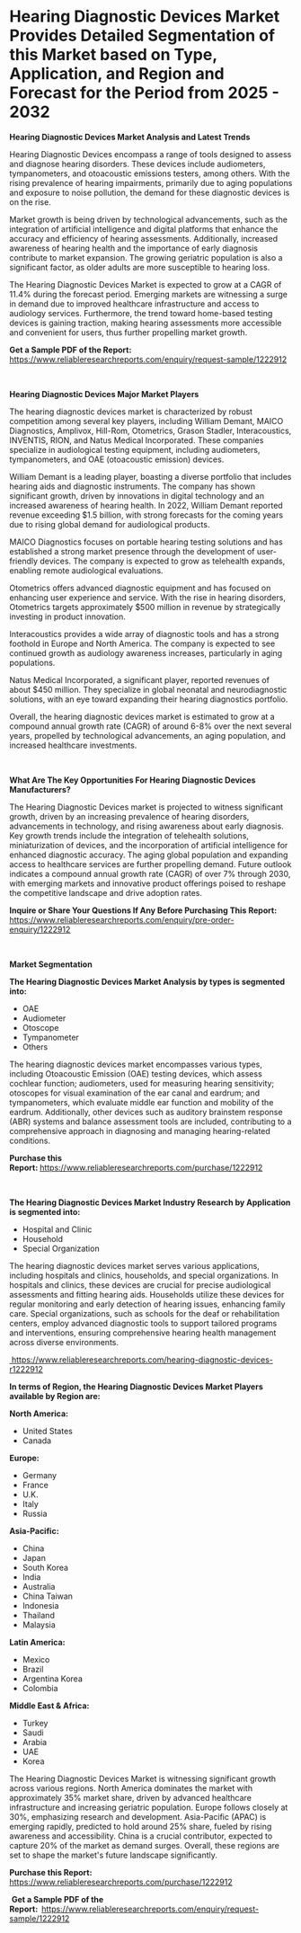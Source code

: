 <p><h1>Hearing Diagnostic Devices Market Provides Detailed Segmentation of this Market based on Type, Application, and Region and Forecast for the Period from 2025 - 2032</h1></p><p><strong>Hearing Diagnostic Devices Market Analysis and Latest Trends</strong></p>
<p><p>Hearing Diagnostic Devices encompass a range of tools designed to assess and diagnose hearing disorders. These devices include audiometers, tympanometers, and otoacoustic emissions testers, among others. With the rising prevalence of hearing impairments, primarily due to aging populations and exposure to noise pollution, the demand for these diagnostic devices is on the rise.</p><p>Market growth is being driven by technological advancements, such as the integration of artificial intelligence and digital platforms that enhance the accuracy and efficiency of hearing assessments. Additionally, increased awareness of hearing health and the importance of early diagnosis contribute to market expansion. The growing geriatric population is also a significant factor, as older adults are more susceptible to hearing loss.</p><p>The Hearing Diagnostic Devices Market is expected to grow at a CAGR of 11.4% during the forecast period. Emerging markets are witnessing a surge in demand due to improved healthcare infrastructure and access to audiology services. Furthermore, the trend toward home-based testing devices is gaining traction, making hearing assessments more accessible and convenient for users, thus further propelling market growth.</p></p>
<p><strong>Get a Sample PDF of the Report:&nbsp;</strong> <a href="https://www.reliableresearchreports.com/enquiry/request-sample/1222912?utm_campaign=3050&utm_medium=2&utm_source=Github&utm_content=ia&utm_term=16042025&utm_id=hearing-diagnostic-devices">https://www.reliableresearchreports.com/enquiry/request-sample/1222912</a></p>
<p>&nbsp;</p>
<p><strong>Hearing Diagnostic Devices Major Market Players</strong></p>
<p><p>The hearing diagnostic devices market is characterized by robust competition among several key players, including William Demant, MAICO Diagnostics, Amplivox, Hill-Rom, Otometrics, Grason Stadler, Interacoustics, INVENTIS, RION, and Natus Medical Incorporated. These companies specialize in audiological testing equipment, including audiometers, tympanometers, and OAE (otoacoustic emission) devices.</p><p>William Demant is a leading player, boasting a diverse portfolio that includes hearing aids and diagnostic instruments. The company has shown significant growth, driven by innovations in digital technology and an increased awareness of hearing health. In 2022, William Demant reported revenue exceeding $1.5 billion, with strong forecasts for the coming years due to rising global demand for audiological products.</p><p>MAICO Diagnostics focuses on portable hearing testing solutions and has established a strong market presence through the development of user-friendly devices. The company is expected to grow as telehealth expands, enabling remote audiological evaluations.</p><p>Otometrics offers advanced diagnostic equipment and has focused on enhancing user experience and service. With the rise in hearing disorders, Otometrics targets approximately $500 million in revenue by strategically investing in product innovation.</p><p>Interacoustics provides a wide array of diagnostic tools and has a strong foothold in Europe and North America. The company is expected to see continued growth as audiology awareness increases, particularly in aging populations.</p><p>Natus Medical Incorporated, a significant player, reported revenues of about $450 million. They specialize in global neonatal and neurodiagnostic solutions, with an eye toward expanding their hearing diagnostics portfolio.</p><p>Overall, the hearing diagnostic devices market is estimated to grow at a compound annual growth rate (CAGR) of around 6-8% over the next several years, propelled by technological advancements, an aging population, and increased healthcare investments.</p></p>
<p>&nbsp;</p>
<p><strong>What Are The Key Opportunities For Hearing Diagnostic Devices Manufacturers?</strong></p>
<p><p>The Hearing Diagnostic Devices market is projected to witness significant growth, driven by an increasing prevalence of hearing disorders, advancements in technology, and rising awareness about early diagnosis. Key growth trends include the integration of telehealth solutions, miniaturization of devices, and the incorporation of artificial intelligence for enhanced diagnostic accuracy. The aging global population and expanding access to healthcare services are further propelling demand. Future outlook indicates a compound annual growth rate (CAGR) of over 7% through 2030, with emerging markets and innovative product offerings poised to reshape the competitive landscape and drive adoption rates.</p></p>
<p><strong>Inquire or Share Your Questions If Any Before Purchasing This Report:</strong> <a href="https://www.reliableresearchreports.com/enquiry/pre-order-enquiry/1222912?utm_campaign=3050&utm_medium=2&utm_source=Github&utm_content=ia&utm_term=16042025&utm_id=hearing-diagnostic-devices">https://www.reliableresearchreports.com/enquiry/pre-order-enquiry/1222912</a></p>
<p>&nbsp;</p>
<p><strong>Market Segmentation</strong></p>
<p><strong>The Hearing Diagnostic Devices Market Analysis by types is segmented into:</strong></p>
<p><ul><li>OAE</li><li>Audiometer</li><li>Otoscope</li><li>Tympanometer</li><li>Others</li></ul></p>
<p><p>The hearing diagnostic devices market encompasses various types, including Otoacoustic Emission (OAE) testing devices, which assess cochlear function; audiometers, used for measuring hearing sensitivity; otoscopes for visual examination of the ear canal and eardrum; and tympanometers, which evaluate middle ear function and mobility of the eardrum. Additionally, other devices such as auditory brainstem response (ABR) systems and balance assessment tools are included, contributing to a comprehensive approach in diagnosing and managing hearing-related conditions.</p></p>
<p><strong>Purchase this Report:&nbsp;</strong><a href="https://www.reliableresearchreports.com/purchase/1222912?utm_campaign=3050&utm_medium=2&utm_source=Github&utm_content=ia&utm_term=16042025&utm_id=hearing-diagnostic-devices">https://www.reliableresearchreports.com/purchase/1222912</a></p>
<p>&nbsp;</p>
<p><strong>The Hearing Diagnostic Devices Market Industry Research by Application is segmented into:</strong></p>
<p><ul><li>Hospital and Clinic</li><li>Household</li><li>Special Organization</li></ul></p>
<p><p>The hearing diagnostic devices market serves various applications, including hospitals and clinics, households, and special organizations. In hospitals and clinics, these devices are crucial for precise audiological assessments and fitting hearing aids. Households utilize these devices for regular monitoring and early detection of hearing issues, enhancing family care. Special organizations, such as schools for the deaf or rehabilitation centers, employ advanced diagnostic tools to support tailored programs and interventions, ensuring comprehensive hearing health management across diverse environments.</p></p>
<p><a href="https://www.reliableresearchreports.com/hearing-diagnostic-devices-r1222912?utm_campaign=3050&utm_medium=2&utm_source=Github&utm_content=ia&utm_term=16042025&utm_id=hearing-diagnostic-devices">&nbsp;https://www.reliableresearchreports.com/hearing-diagnostic-devices-r1222912</a></p>
<p><strong>In terms of Region, the Hearing Diagnostic Devices Market Players available by Region are:</strong></p>
<p>
    <p> <strong> North America: </strong>
        <ul>
            <li>United States</li>
            <li>Canada</li>
        </ul>
        </p> 
    <p> <strong> Europe: </strong>
        <ul>
            <li>Germany</li>
            <li>France</li>
            <li>U.K.</li>
            <li>Italy</li>
            <li>Russia</li>
        </ul>
        </p> 
    <p> <strong> Asia-Pacific: </strong>
        <ul>
            <li>China</li>
            <li>Japan</li>
            <li>South Korea</li>
            <li>India</li>
            <li>Australia</li>
            <li>China Taiwan</li>
            <li>Indonesia</li>
            <li>Thailand</li>
            <li>Malaysia</li>
        </ul>
        </p> 
    <p> <strong> Latin America: </strong>
        <ul>
            <li>Mexico</li>
            <li>Brazil</li>
            <li>Argentina Korea</li>
            <li>Colombia</li>
        </ul>
        </p> 
    <p> <strong> Middle East & Africa: </strong>
        <ul>
            <li>Turkey</li>
            <li>Saudi</li>
            <li>Arabia</li>
            <li>UAE</li>
            <li>Korea</li>
        </ul>
    </p>
    </p>
<p><p>The Hearing Diagnostic Devices Market is witnessing significant growth across various regions. North America dominates the market with approximately 35% market share, driven by advanced healthcare infrastructure and increasing geriatric population. Europe follows closely at 30%, emphasizing research and development. Asia-Pacific (APAC) is emerging rapidly, predicted to hold around 25% share, fueled by rising awareness and accessibility. China is a crucial contributor, expected to capture 20% of the market as demand surges. Overall, these regions are set to shape the market's future landscape significantly.</p></p>
<p><strong>Purchase this Report: </strong><a href="https://www.reliableresearchreports.com/purchase/1222912?utm_campaign=3050&utm_medium=2&utm_source=Github&utm_content=ia&utm_term=16042025&utm_id=hearing-diagnostic-devices">https://www.reliableresearchreports.com/purchase/1222912</a></p>
<p>&nbsp;<strong>Get a Sample PDF of the Report:&nbsp;&nbsp;</strong><a href="https://www.reliableresearchreports.com/enquiry/request-sample/1222912?utm_campaign=3050&utm_medium=2&utm_source=Github&utm_content=ia&utm_term=16042025&utm_id=hearing-diagnostic-devices">https://www.reliableresearchreports.com/enquiry/request-sample/1222912</a></p>
<p><strong></strong></p>
<p><p></p><p></p><p></p></p>